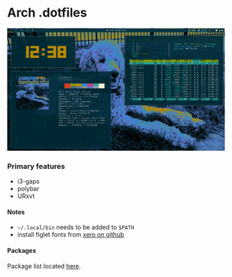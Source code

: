 # Arch .dotfiles

![Screenshot](scrot.png)

### Primary features
- i3-gaps
- polybar
- URxvt

#### Notes

- `~/.local/bin` needs to be added to `$PATH`
- install figlet fonts from [xero on github](https://github.com/xero/figlet-fonts)

#### Packages
Package list located [here](https://github.com/cory-g/dots/tree/master/doc/apps.md).
